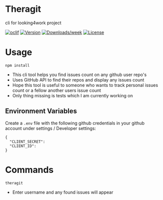 Theragit 
======

cli for looking4work project

[![oclif](https://img.shields.io/badge/cli-oclif-brightgreen.svg)](https://oclif.io)
[![Version](https://img.shields.io/npm/v/cli-eg.svg)](https://npmjs.org/package/cli-eg)
[![Downloads/week](https://img.shields.io/npm/dw/cli-eg.svg)](https://npmjs.org/package/cli-eg)
[![License](https://img.shields.io/npm/l/cli-eg.svg)](https://github.com/evo-g/cli-eg/blob/master/package.json)

<!-- toc -->
# Usage
<!-- usage -->

```
npm install
```

- This cli tool helps you find issues count on any github user repo's
- Uses GitHub API to find their repos and display any issues count
- Hope this tool is useful to someone who wants to track personal issues count or a fellow another users issue count
- Only thing missing is tests which I am currently working on 

## Environment Variables

Create a `.env` file with the following github credentials in your github account under settings / Developer settings:
```
{
  "CLIENT_SECRET":
  "CLIENT_ID":
}
```

# Commands
<!-- commands -->

```
theragit
```

- Enter username and any found issues will appear
